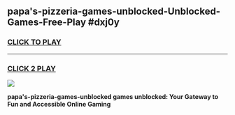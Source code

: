 
## papa's-pizzeria-games-unblocked-Unblocked-Games-Free-Play #dxj0y
<h3>
<a href="https://us.freeplayer.one?title=papa's-pizzeria-games-unblocked&ref=9M">CLICK TO PLAY</a></h3>
<hr>

<h3>
<a href="https://us.freeplayer.one?title=papa's-pizzeria-games-unblocked&ref=9M">CLICK 2 PLAY</a>
  
</h3>

<a href="https://us.freeplayer.one?title=papa's-pizzeria-games-unblocked&ref=9M"><img src="https://clearcache.store/games.png"></a>


**papa's-pizzeria-games-unblocked games unblocked: Your Gateway to Fun and Accessible Online Gaming**
